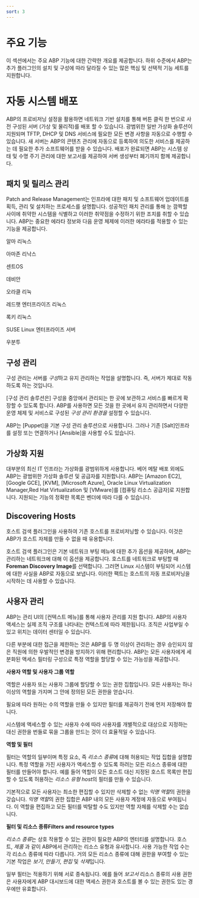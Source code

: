 ```yaml
---
sort: 3
---
```


# 주요 기능
이 섹션에서는 주요 ABP 기능에 대한 간략한 개요를 제공합니다. 하위 수준에서 ABP는 추가 플러그인의 설치 및 구성에 따라 달라질 수 있는 많은 핵심 및 선택적 기능 세트를 지원합니다.

# 자동 시스템 배포
ABP의 프로비저닝 설정을 활용하면 네트워크 기반 설치를 통해 버튼 클릭 한 번으로 사전 구성된 서버 (가상 및 물리적)를 배포 할 수 있습니다. 광범위한 일반 가상화 솔루션이 지원되며 TFTP, DHCP 및 DNS 서비스에 필요한 모든 변경 사항을 자동으로 수행할 수 있습니다. 새 서버는 ABP의 콘텐츠 관리에 자동으로 등록하여 의도한 서비스를 제공하는 데 필요한 추가 소프트웨어를 받을 수 있습니다. 배포가 완료되면 ABP는 시스템 상태 및 수명 주기 관리에 대한 보고서를 제공하여 서버 생성부터 폐기까지 함께 제공합니다.

## 패치 및 릴리스 관리
Patch and Release Management는 인프라에 대한 패치 및 소프트웨어 업데이트를 획득, 관리 및 설치하는 프로세스를 설명합니다. 성공적인 패치 관리를 통해 눈 깜짝할 사이에 취약한 시스템을 식별하고 이러한 취약점을 수정하기 위한 조치를 취할 수 있습니다. ABP는 중요한 에라타 정보와 다음 운영 체제에 이러한 에라타를 적용할 수 있는 기능을 제공합니다.

알마 리눅스

아마존 리낙스

센트OS

데비안

오라클 리눅

레드햇 엔터프라이즈 리눅스

록키 리눅스

SUSE Linux 엔터프라이즈 서버

우분투


## **구성 관리**

구성 관리는 서버를 *구성*하고 유지 관리하는 작업을 설명합니다. 즉, 서버가 제대로 작동하도록 하는 것입니다.

[구성 관리 솔루션은] 구성을 중앙에서 관리되는 한 곳에 보관하고 서비스를 빠르게 확장할 수 있도록 합니다. ABP를 사용하면 모든 것을 한 곳에서 유지 관리하면서 다양한 운영 체제 및 서비스로 구성된 *구성 관리 환경을* 설정할 수 있습니다.

ABP는 [Puppet]을 기본 구성 관리 솔루션으로 사용합니다. 그러나 기존 [Salt]인프라를 설정 또는 연결하거나 [Ansible]을 사용할 수도 있습니다.

## **가상화 지원**

대부분의 최신 IT 인프라는 가상화를 광범위하게 사용합니다. 베어 메탈 배포 외에도 ABP는 광범위한 가상화 솔루션 및 공급자를 지원합니다. ABP는 [Amazon EC2], [Google GCE], [KVM], [Microsoft Azure], Oracle Linux Virtualization Manager,Red Hat Virtualization 및 [VMware]를 [컴퓨팅 리소스 공급자]로 지원합니다. 지원되는 기능의 정확한 목록은 벤더에 따라 다를 수 있습니다.

## **Discovering Hosts**

호스트 검색 플러그인을 사용하여 기존 호스트를 프로비저닝할 수 있습니다. 이것은 ABP가 호스트 자체를 만들 수 없을 때 유용합니다.

호스트 검색 플러그인은 기본 네트워크 부팅 메뉴에 대한 추가 옵션을 제공하며, ABP는 관리하는 네트워크에 대해 이 옵션을 제공합니다. 호스트를 네트워크로 부팅할 때 **Foreman Discovery Image**를 선택합니다. 그러면 Linux 시스템이 부팅되어 시스템에 대한 사실을 ABP로 자동으로 보냅니다. 이러한 팩트는 호스트의 자동 프로비저닝을 시작하는 데 사용할 수 있습니다.

## **사용자 관리**

ABP는 관리 UI의 [컨텍스트 메뉴]를 통해 사용자 관리를 지원 합니다. ABP의 사용자 액세스는 실제 조직 구조를 나타내는 컨텍스트에 따라 제한됩니다. 조직은 사업부일 수 있고 위치는 데이터 센터일 수 있습니다.

다른 부분에 대한 접근을 제한하는 것은 ABP를 두 명 이상이 관리하는 경우 승인되지 않은 직원에 의한 우발적인 변경을 방지하기 위해 편리합니다. ABP는 모든 사용자에게 세분화된 액세스 필터링 구성으로 특정 역할을 할당할 수 있는 가능성을 제공합니다.

**사용자 역할 및 사용자 그룹 역할**

역할은 사용자 또는 사용자 그룹에 할당할 수 있는 권한 집합입니다. 모든 사용자는 하나 이상의 역할을 가지며 그 안에 정의된 모든 권한을 얻습니다.

필요에 따라 원하는 수의 역할을 만들 수 있지만 필터를 제공하기 전에 먼저 저장해야 합니다.

시스템에 액세스할 수 있는 사용자 수에 따라 사용자를 개별적으로 대상으로 지정하는 대신 권한을 번들로 묶을 그룹을 만드는 것이 더 효율적일 수 있습니다.

**역할 및 필터**

필터는 역할의 일부이며 특정 요소, 즉 *리소스 종류*에 대해 허용되는 작업 집합을 설명합니다. 특정 역할을 가진 사용자가 액세스할 수 있도록 하려는 모든 리소스 종류에 대한 필터를 만들어야 합니다. 예를 들어 역할이 모든 호스트 대신 지정된 호스트 목록만 편집할 수 있도록 허용하는 *리소스 유형 host*의 필터를 만들 수 있습니다.

기본적으로 모든 사용자는 최소한 편집할 수 있지만 삭제할 수 없는 *익명 역할*의 권한을 갖습니다. *익명 역할*의 권한 집합은 ABP 내의 모든 사용자 계정에 자동으로 부여됩니다. 이 역할을 편집하고 모든 필터를 박탈할 수도 있지만 역할 자체를 삭제할 수는 없습니다.

**필터 및 리소스 종류Filters and resource types**

*리소스 종류*는 상호 작용할 수 있는 권한이 필요한 ABP의 엔터티를 설명합니다. 호스트, *제품* 과 같이 ABP에서 관리하는 리소스 유형과 유사합니다. 사용 가능한 작업 수는 각 리소스 종류에 따라 다릅니다. 거의 모든 리소스 종류에 대해 권한을 부여할 수 있는 기본 작업은 *보기*, *만들기*, *편집* 및 *삭제*입니다.

일부 필터는 적용하기 위해 서로 종속됩니다. 예를 들어 *보고서* 리소스 종류의 사용 권한은 사용자에게 ABP 대시보드에 대한 액세스 권한과 호스트를 볼 수 있는 권한도 있는 경우에만 유효합니다.
